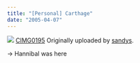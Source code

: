 ```yaml
---
title: "[Personal] Carthage"
date: "2005-04-07"
---
```


[![](images/7961019_e2db679803_m.jpg)](http://www.flickr.com/photos/sandys/7961019/ "photo sharing") [CIMG0195](http://www.flickr.com/photos/sandys/7961019/) Originally uploaded by [sandys](http://www.flickr.com/people/sandys/).  

\-> Hannibal was here
